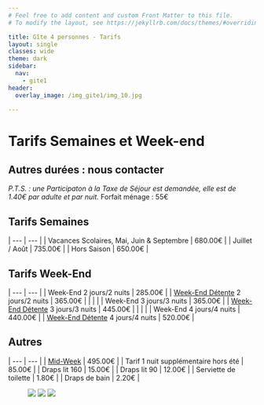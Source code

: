 ```yaml
---
# Feel free to add content and custom Front Matter to this file.
# To modify the layout, see https://jekyllrb.com/docs/themes/#overriding-theme-defaults

title: Gîte 4 personnes - Tarifs
layout: single
classes: wide
theme: dark
sidebar:
  nav:
    - gite1
header:
  overlay_image: /img_gite1/img_10.jpg

---
```


# Tarifs Semaines et Week-end

## Autres durées : nous contacter

*P.T.S. : une Participaton à la Taxe de Séjour est demandée, elle est de 1.40€ par adulte et par nuit.*
Forfait ménage : 55€

## Tarifs Semaines

| --- | --- |
| Vacances Scolaires, Mai, Juin & Septembre | 680.00€ |
| Juillet / Août | 735.00€ |
| Hors Saison | 650.00€ |

## Tarifs Week-End

| --- | --- |
| Week-End 2 jours/2 nuits                                       | 285.00€ |
| [Week-End Détente](/gite1/midweek/) 2 jours/2 nuits            | 365.00€ |
|                                                                |         |
| Week-End 3 jours/3 nuits                                       | 365.00€ |
| [Week-End Détente](/gite1/midweek/) 3 jours/3 nuits            | 445.00€ |
|                                                                |         |
| Week-End 4 jours/4 nuits                                       | 440.00€ |
|  [Week-End Détente](/gite1/midweek/) 4 jours/4 nuits           | 520.00€ |

## Autres

| --- | --- |
|  [Mid-Week](/gite1/midweek/)                                   | 495.00€ |
| Tarif 1 nuit supplémentaire hors été                           | 85.00€ |
| Draps lit 160                                                  | 15.00€ |
| Draps lit 90                                                   | 12.00€ |
| Serviette de toilette                                          | 1.80€  |
| Draps de bain                                                  | 2.20€  |


<figure class="third">
	<img src="/img_gite1/img_15.jpg">
	<img src="/img_gite1/img_16.jpg">
	<img src="/img_gite1/img_17.jpg">
</figure>






